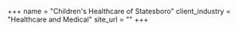 +++
name = "Children's Healthcare of Statesboro"
client_industry = "Healthcare and Medical"
site_url = ""
+++